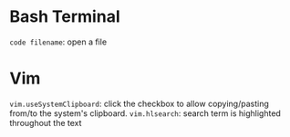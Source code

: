 # Bash Terminal
```code filename```: open a file

# Vim
```vim.useSystemClipboard```: click the checkbox to allow copying/pasting from/to the system's clipboard.
```vim.hlsearch```: search term is highlighted throughout the text